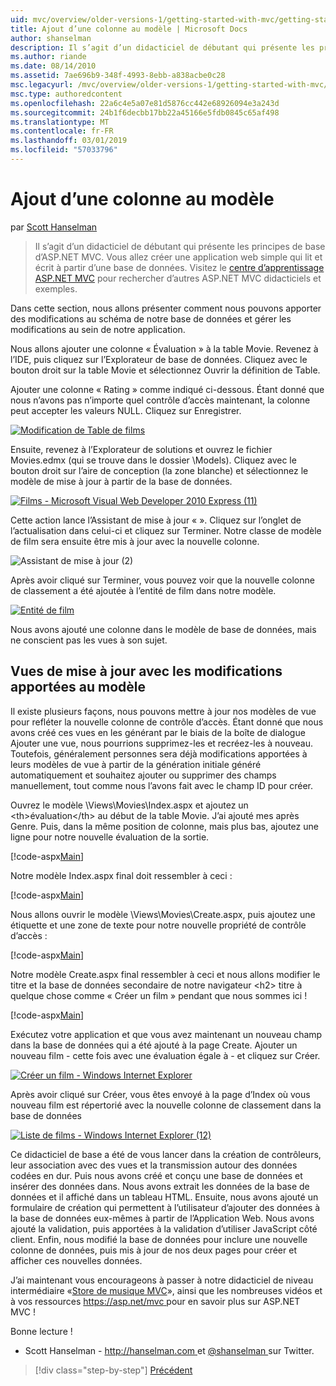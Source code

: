 ```yaml
---
uid: mvc/overview/older-versions-1/getting-started-with-mvc/getting-started-with-mvc-part8
title: Ajout d’une colonne au modèle | Microsoft Docs
author: shanselman
description: Il s’agit d’un didacticiel de débutant qui présente les principes de base d’ASP.NET MVC. Créer une application web simple qui lit et écrit à partir d’une base de données.
ms.author: riande
ms.date: 08/14/2010
ms.assetid: 7ae696b9-348f-4993-8ebb-a838acbe0c28
msc.legacyurl: /mvc/overview/older-versions-1/getting-started-with-mvc/getting-started-with-mvc-part8
msc.type: authoredcontent
ms.openlocfilehash: 22a6c4e5a07e81d5876cc442e68926094e3a243d
ms.sourcegitcommit: 24b1f6decbb17bb22a45166e5fdb0845c65af498
ms.translationtype: MT
ms.contentlocale: fr-FR
ms.lasthandoff: 03/01/2019
ms.locfileid: "57033796"
---
```

<a name="adding-a-column-to-the-model"></a>Ajout d’une colonne au modèle
====================
par [Scott Hanselman](https://github.com/shanselman)

> Il s’agit d’un didacticiel de débutant qui présente les principes de base d’ASP.NET MVC. Vous allez créer une application web simple qui lit et écrit à partir d’une base de données. Visitez le [centre d’apprentissage ASP.NET MVC](../../../index.md) pour rechercher d’autres ASP.NET MVC didacticiels et exemples.


Dans cette section, nous allons présenter comment nous pouvons apporter des modifications au schéma de notre base de données et gérer les modifications au sein de notre application.

Nous allons ajouter une colonne « Évaluation » à la table Movie. Revenez à l’IDE, puis cliquez sur l’Explorateur de base de données. Cliquez avec le bouton droit sur la table Movie et sélectionnez Ouvrir la définition de Table.

Ajouter une colonne « Rating » comme indiqué ci-dessous. Étant donné que nous n’avons pas n’importe quel contrôle d’accès maintenant, la colonne peut accepter les valeurs NULL. Cliquez sur Enregistrer.

[![Modification de Table de films](getting-started-with-mvc-part8/_static/image2.png)](getting-started-with-mvc-part8/_static/image1.png)

Ensuite, revenez à l’Explorateur de solutions et ouvrez le fichier Movies.edmx (qui se trouve dans le dossier \Models). Cliquez avec le bouton droit sur l’aire de conception (la zone blanche) et sélectionnez le modèle de mise à jour à partir de la base de données.

[![Films - Microsoft Visual Web Developer 2010 Express (11)](getting-started-with-mvc-part8/_static/image4.png)](getting-started-with-mvc-part8/_static/image3.png)

Cette action lance l’Assistant de mise à jour « ». Cliquez sur l’onglet de l’actualisation dans celui-ci et cliquez sur Terminer. Notre classe de modèle de film sera ensuite être mis à jour avec la nouvelle colonne.

![Assistant de mise à jour (2)](getting-started-with-mvc-part8/_static/image5.png)

Après avoir cliqué sur Terminer, vous pouvez voir que la nouvelle colonne de classement a été ajoutée à l’entité de film dans notre modèle.

[![Entité de film](getting-started-with-mvc-part8/_static/image7.png)](getting-started-with-mvc-part8/_static/image6.png)

Nous avons ajouté une colonne dans le modèle de base de données, mais ne conscient pas les vues à son sujet.

## <a name="update-views-with-model-changes"></a>Vues de mise à jour avec les modifications apportées au modèle

Il existe plusieurs façons, nous pouvons mettre à jour nos modèles de vue pour refléter la nouvelle colonne de contrôle d’accès. Étant donné que nous avons créé ces vues en les générant par le biais de la boîte de dialogue Ajouter une vue, nous pourrions supprimez-les et recréez-les à nouveau. Toutefois, généralement personnes sera déjà modifications apportées à leurs modèles de vue à partir de la génération initiale généré automatiquement et souhaitez ajouter ou supprimer des champs manuellement, tout comme nous l’avons fait avec le champ ID pour créer.

Ouvrez le modèle \Views\Movies\Index.aspx et ajoutez un &lt;th&gt;évaluation&lt;/th&gt; au début de la table Movie. J’ai ajouté mes après Genre. Puis, dans la même position de colonne, mais plus bas, ajoutez une ligne pour notre nouvelle évaluation de la sortie.

[!code-aspx[Main](getting-started-with-mvc-part8/samples/sample1.aspx)]

Notre modèle Index.aspx final doit ressembler à ceci :

[!code-aspx[Main](getting-started-with-mvc-part8/samples/sample2.aspx)]

Nous allons ouvrir le modèle \Views\Movies\Create.aspx, puis ajoutez une étiquette et une zone de texte pour notre nouvelle propriété de contrôle d’accès :

[!code-aspx[Main](getting-started-with-mvc-part8/samples/sample3.aspx)]

Notre modèle Create.aspx final ressembler à ceci et nous allons modifier le titre et la base de données secondaire de notre navigateur &lt;h2&gt; titre à quelque chose comme « Créer un film » pendant que nous sommes ici !

[!code-aspx[Main](getting-started-with-mvc-part8/samples/sample4.aspx)]

Exécutez votre application et que vous avez maintenant un nouveau champ dans la base de données qui a été ajouté à la page Create. Ajouter un nouveau film - cette fois avec une évaluation égale à - et cliquez sur Créer.

[![Créer un film - Windows Internet Explorer](getting-started-with-mvc-part8/_static/image9.png)](getting-started-with-mvc-part8/_static/image8.png)

Après avoir cliqué sur Créer, vous êtes envoyé à la page d’Index où vous nouveau film est répertorié avec la nouvelle colonne de classement dans la base de données

[![Liste de films - Windows Internet Explorer (12)](getting-started-with-mvc-part8/_static/image11.png)](getting-started-with-mvc-part8/_static/image10.png)

Ce didacticiel de base a été de vous lancer dans la création de contrôleurs, leur association avec des vues et la transmission autour des données codées en dur. Puis nous avons créé et conçu une base de données et insérer des données dans. Nous avons extrait les données de la base de données et il affiché dans un tableau HTML. Ensuite, nous avons ajouté un formulaire de création qui permettent à l’utilisateur d’ajouter des données à la base de données eux-mêmes à partir de l’Application Web. Nous avons ajouté la validation, puis apportées à la validation d’utiliser JavaScript côté client. Enfin, nous modifié la base de données pour inclure une nouvelle colonne de données, puis mis à jour de nos deux pages pour créer et afficher ces nouvelles données.

J’ai maintenant vous encourageons à passer à notre didacticiel de niveau intermédiaire «[Store de musique MVC](../../older-versions/mvc-music-store/mvc-music-store-part-1.md)», ainsi que les nombreuses vidéos et à vos ressources [ https://asp.net/mvc ](https://asp.net/mvc) pour en savoir plus sur ASP.NET MVC !

Bonne lecture !

- Scott Hanselman - [ http://hanselman.com ](http://hanselman.com) et [ @shanselman ](http://twitter.com/shanselman) sur Twitter.

> [!div class="step-by-step"]
> [Précédent](getting-started-with-mvc-part7.md)
